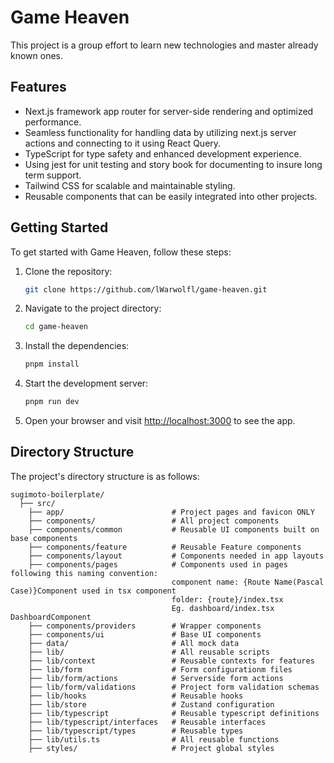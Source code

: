 # Game Heaven

This project is a group effort to learn new technologies and master already known ones.

## Features

- Next.js framework app router for server-side rendering and optimized performance.
- Seamless functionality for handling data by utilizing next.js server actions and connecting to it using React Query.
- TypeScript for type safety and enhanced development experience.
- Using jest for unit testing and story book for documenting to insure long term support.
- Tailwind CSS for scalable and maintainable styling.
- Reusable components that can be easily integrated into other projects.

## Getting Started

To get started with Game Heaven, follow these steps:

1. Clone the repository:

   ```bash
   git clone https://github.com/lWarwolfl/game-heaven.git
   ```

2. Navigate to the project directory:

   ```bash
   cd game-heaven
   ```

3. Install the dependencies:

   ```bash
   pnpm install
   ```

4. Start the development server:

   ```bash
   pnpm run dev
   ```

5. Open your browser and visit [http://localhost:3000](http://localhost:3000) to see the app.

## Directory Structure

The project's directory structure is as follows:

```
sugimoto-boilerplate/
  ├── src/
    ├── app/                        # Project pages and favicon ONLY
    ├── components/                 # All project components
    ├── components/common           # Reusable UI components built on base components
    ├── components/feature          # Reusable Feature components
    ├── components/layout           # Components needed in app layouts
    ├── components/pages            # Components used in pages following this naming convention:
                                    component name: {Route Name(Pascal Case)}Component used in tsx component
                                    folder: {route}/index.tsx
                                    Eg. dashboard/index.tsx DashboardComponent
    ├── components/providers        # Wrapper components
    ├── components/ui               # Base UI components
    ├── data/                       # All mock data
    ├── lib/                        # All reusable scripts
    ├── lib/context                 # Reusable contexts for features
    ├── lib/form                    # Form configurationm files
    ├── lib/form/actions            # Serverside form actions
    ├── lib/form/validations        # Project form validation schemas
    ├── lib/hooks                   # Reusable hooks
    ├── lib/store                   # Zustand configuration
    ├── lib/typescript              # Reusable typescript definitions
    ├── lib/typescript/interfaces   # Reusable interfaces
    ├── lib/typescript/types        # Reusable types
    ├── lib/utils.ts                # All reusable functions
    ├── styles/                     # Project global styles
```
